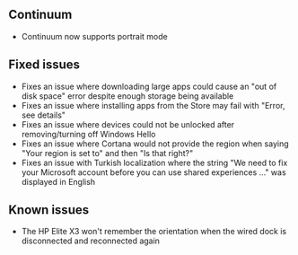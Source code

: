 ## Continuum
- Continuum now supports portrait mode

## Fixed issues
- Fixes an issue where downloading large apps could cause an "out of disk space" error despite enough storage being available
- Fixes an issue where installing apps from the Store may fail with "Error, see details"
- Fixes an issue where devices could not be unlocked after removing/turning off Windows Hello
- Fixes an issue where Cortana would not provide the region when saying "Your region is set to" and then "Is that right?"
- Fixes an issue with Turkish localization where the string "We need to fix your Microsoft account before you can use shared experiences …" was displayed in English

## Known issues
- The HP Elite X3 won't remember the orientation when the wired dock is disconnected and reconnected again
